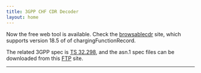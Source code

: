 ```yaml
---
title: 3GPP CHF CDR Decoder
layout: home
---
```


Now the free web tool is available. Check the [browsablecdr] site, which supports version 18.5 of of chargingFunctionRecord.

The related 3GPP spec is [TS 32.298], and the asn.1 spec files can be downloaded from this [FTP] site.

----

[TS 32.298]: https://portal.3gpp.org/desktopmodules/Specifications/SpecificationDetails.aspx?specificationId=1915
[FTP]: https://www.3gpp.org/ftp/Specs/archive/32_series/32.298
[browsablecdr]: https://browsablecdr.vercel.app/
[Just the Docs]: https://just-the-docs.github.io/just-the-docs/
[GitHub Pages]: https://docs.github.com/en/pages
